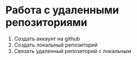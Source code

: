 # Работа с удаленными репозиториями

1. Создать аккаунт на github
2. Создать локальный репозиторий
3. Связать удаленный репозиторий с локальным
